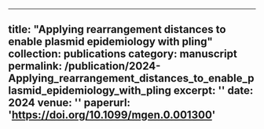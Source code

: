 
---
title: "Applying rearrangement distances to enable plasmid epidemiology with pling"
collection: publications
category: manuscript
permalink: /publication/2024-Applying_rearrangement_distances_to_enable_plasmid_epidemiology_with_pling
excerpt: ''
date: 2024
venue: ''
paperurl: 'https://doi.org/10.1099/mgen.0.001300'
---



